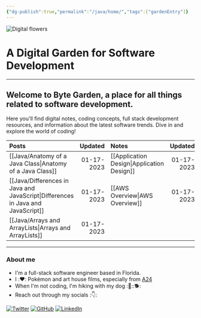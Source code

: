 ```yaml
---
{"dg-publish":true,"permalink":"/java/home/","tags":["gardenEntry"]}
---
```





![Digital flowers](https://dodo.ac/np/images/8/8e/Flowers_NH_Artwork.png)
# A Digital Garden for Software Development

---


## Welcome to Byte Garden, a place for all things related to software development. 


Here you'll find digital notes, coding concepts, full stack development resources, and information about the latest software trends. Dive in and explore the world of coding!


| Posts      | Updated | Notes     | Updated |
| :---       |    ---: | :---      |    ---: |
| [[Java/Anatomy of a Java Class\|Anatomy of a Java Class]] |01-17-2023| [[Application Design\|Application Design]]| 01-17-2023 |
| [[Java/Differences in Java and JavaScript\|Differences in Java and JavaScript]]|01-17-2023|[[AWS Overview\|AWS Overview]]|01-17-2023|
| [[Java/Arrays and ArrayLists\|Arrays and ArrayLists]] |01-17-2023|        |           |


----

### About me

- I'm a full-stack software engineer based in Florida.
- I :❤️: Pokémon and art house films, especially from [A24](https://a24films.com/)
- When I'm not coding, I'm hiking with my dog :🌲::🐕:
- Reach out through my socials :👇:

[![Twitter](https://img.shields.io/static/v1?label=|&message=Twitter&color=01a9f4&style=social&logo=twitter&logo-color=black)](https://twitter.com/xenaaMorph)
[![GitHub](https://img.shields.io/static/v1?label=|&message=GitHub&color=01a9f4&style=social&logo=github&logo-color=black)](https://github.com/yiremorlans)
[![LinkedIn](https://img.shields.io/static/v1?label=|&message=LinkedIn&color=01a9f4&style=social&logo=linkedin&logo-color=black)](https://www.linkedin.com/in/yiremorlans/)